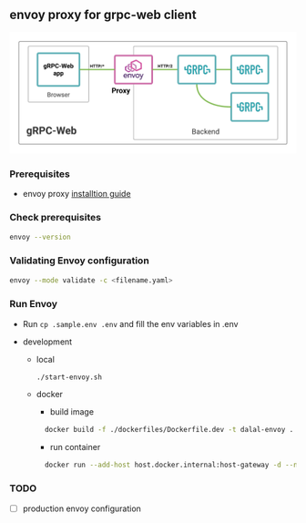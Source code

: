 ## envoy proxy for grpc-web client

![flow](./images/flow.png)

### Prerequisites

- envoy proxy [installtion guide](https://www.envoyproxy.io/docs/envoy/latest/start/install)

### Check prerequisites

```bash
envoy --version
```

### Validating Envoy configuration

```bash
envoy --mode validate -c <filename.yaml>
```

### Run Envoy

- Run `cp .sample.env .env` and fill the env variables in .env

- development

  - local

    ```bash
    ./start-envoy.sh
    ```

  - docker
    - build image
    ```bash
      docker build -f ./dockerfiles/Dockerfile.dev -t dalal-envoy .
    ```
    - run container
    ```bash
      docker run --add-host host.docker.internal:host-gateway -d --name dalal-envoy -p 3000:3000 dalal-envoy
    ```

### TODO

- [ ] production envoy configuration
